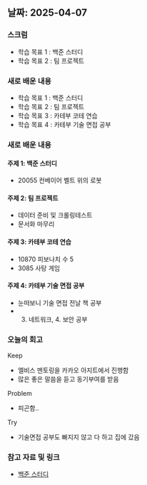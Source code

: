 ## 날짜: 2025-04-07

### 스크럼
- 학습 목표 1 : 백준 스터디
- 학습 목표 2 : 팀 프로젝트

### 새로 배운 내용
- 학습 목표 1 : 백준 스터디
- 학습 목표 2 : 팀 프로젝트
- 학습 목표 3 : 카테부 코테 연습
- 학습 목표 4 : 카테부 기술 면접 공부

### 새로 배운 내용
#### 주제 1: 백준 스터디
- 20055 컨베이어 벨트 위의 로봇

#### 주제 2: 팀 프로젝트
- 데이터 준비 및 크롤링테스트
- 문서화 마무리

#### 주제 3: 카테부 코테 연습
- 10870 피보나치 수 5
- 3085 사탕 게임

#### 주제 4: 카테부 기술 면접 공부
- 눈떠보니 기술 면접 전날 책 공부
- 3. 네트워크, 4. 보안 공부

### 오늘의 회고
Keep
- 엘비스 멘토링을 카카오 아지트에서 진행함
- 많은 좋은 말씀을 듣고 동기부여를 받음

Problem
- 피곤함..

Try
- 기술면접 공부도 빠지지 않고 다 하고 집에 갔음

### 참고 자료 및 링크
- [백준 스터디](https://www.acmicpc.net/source/92677168)